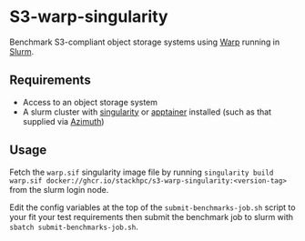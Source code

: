 # S3-warp-singularity

Benchmark S3-compliant object storage systems using [Warp](https://github.com/minio/warp) running in [Slurm](https://slurm.schedmd.com/documentation.html).

## Requirements

- Access to an object storage system
- A slurm cluster with [singularity](https://docs.sylabs.io/guides/latest/user-guide/) or [apptainer](https://apptainer.org/docs/user/latest/) installed (such as that supplied via [Azimuth](https://github.com/stackhpc/azimuth))

## Usage 

Fetch the `warp.sif` singularity image file by running `singularity build warp.sif docker://ghcr.io/stackhpc/s3-warp-singularity:<version-tag>` from the slurm login node.

Edit the config variables at the top of the `submit-benchmarks-job.sh` script to your fit your test requirements then submit the benchmark job to slurm with `sbatch submit-benchmarks-job.sh`.
